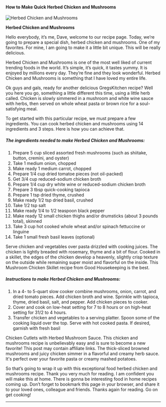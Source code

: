             

#### How to Make Quick Herbed Chicken and Mushrooms

![Herbed Chicken and Mushrooms](https://img-global.cpcdn.com/recipes/23965266/751x532cq70/herbed-chicken-and-mushrooms-recipe-main-photo.jpg)

**Herbed Chicken and Mushrooms**

Hello everybody, it’s me, Dave, welcome to our recipe page. Today, we’re going to prepare a special dish, herbed chicken and mushrooms. One of my favorites. For mine, I am going to make it a little bit unique. This will be really delicious.

Herbed Chicken and Mushrooms is one of the most well liked of current trending foods in the world. It’s simple, it’s quick, it tastes yummy. It is enjoyed by millions every day. They’re fine and they look wonderful. Herbed Chicken and Mushrooms is something that I have loved my entire life.

Ok guys and gals, ready for another delicious GregsKitchen recipe? Well you here you go, something a little different this time, using a little herb called. Chicken is slowly simmered in a mushroom and white wine sauce with herbs, then served on whole wheat pasta or brown rice for a soul-satisfying meal.

To get started with this particular recipe, we must prepare a few ingredients. You can cook herbed chicken and mushrooms using 14 ingredients and 3 steps. Here is how you can achieve that.

##### The ingredients needed to make Herbed Chicken and Mushrooms:

1.  Prepare 5 cup sliced assorted fresh mushrooms (such as shiitake, button, cremini, and oyster)
2.  Take 1 medium onion, chopped
3.  Make ready 1 medium carrot, chopped
4.  Prepare 1/4 cup dried tomatoe pieces (not oil-packed)
5.  Get 3/4 cup reduced-sodium chicken broth
6.  Prepare 1/4 cup dry white wine or reduced-sodium chicken broth
7.  Prepare 3 tbsp quick-cooking tapioca
8.  Prepare 1 tsp dried thyme, crushed
9.  Make ready 1/2 tsp dried basil, crushed
10.  Take 1/2 tsp salt
11.  Make ready 1/4 to 1/2 teaspoon black pepper
12.  Make ready 12 small chicken thighs and/or drumsticks (about 3 pounds total), skinned
13.  Take 3 cup hot cooked whole wheat and/or spinach fettuccine or linguine
14.  Take 1 small fresh basil leaves (optional)

Serve chicken and vegetables over pasta drizzled with cooking juices. The chicken is lightly breaded with rosemary, thyme and a bit of flour. Cooked in a skillet, the edges of the chicken develop a heavenly, slightly crisp texture on the outside while remaining super moist and flavorful on the inside. This Mushroom Chicken Skillet recipe from Good Housekeeping is the best.

##### Instructions to make Herbed Chicken and Mushrooms:

1.  In a 4- to 5-quart slow cooker combine mushrooms, onion, carrot, and dried tomato pieces. Add chicken broth and wine. Sprinkle with tapioca, thyme, dried basil, salt, and pepper. Add chicken pieces to cooker.
2.  Cover and cook on low-heat setting for 7 to 8 hours or on high-heat setting for 31/2 to 4 hours.
3.  Transfer chicken and vegetables to a serving platter. Spoon some of the cooking liquid over the top. Serve with hot cooked pasta. If desired, garnish with fresh basil

Chicken Cutlets with Herbed Mushroom Sauce. This chicken and mushrooms recipe is unbelievably easy and is sure to become a new favorite! This post may contain affiliate links. The thick-sliced browned mushrooms and juicy chicken simmer in a flavorful and creamy herb sauce. It's perfect over your favorite pasta or creamy mashed potatoes.

So that’s going to wrap it up with this exceptional food herbed chicken and mushrooms recipe. Thank you very much for reading. I am confident you will make this at home. There is gonna be interesting food in home recipes coming up. Don’t forget to bookmark this page in your browser, and share it to your loved ones, colleague and friends. Thanks again for reading. Go on get cooking!

* * *